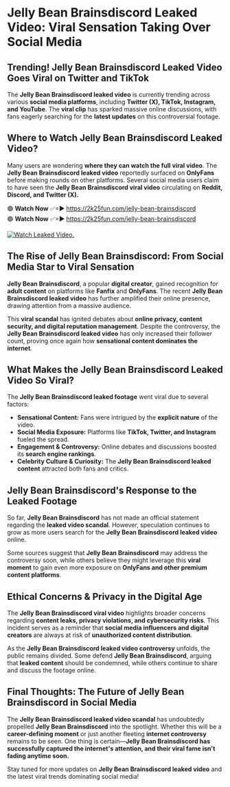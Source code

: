 # Jelly Bean Brainsdiscord Leaked Video: Viral Sensation Taking Over Social Media

## **Trending! Jelly Bean Brainsdiscord Leaked Video Goes Viral on Twitter and TikTok**
The **Jelly Bean Brainsdiscord leaked video** is currently trending across various **social media platforms**, including **Twitter (X), TikTok, Instagram, and YouTube**. The **viral clip** has sparked massive online discussions, with fans eagerly searching for the **latest updates** on this controversial footage.

## **Where to Watch Jelly Bean Brainsdiscord Leaked Video?**
Many users are wondering **where they can watch the full viral video**. The **Jelly Bean Brainsdiscord leaked video** reportedly surfaced on **OnlyFans** before making rounds on other platforms. Several social media users claim to have seen the **Jelly Bean Brainsdiscord viral video** circulating on **Reddit, Discord, and Twitter (X).**

🟢 **Watch Now** ✅=► https://2k25fun.com/jelly-bean-brainsdiscord  
🟢 **Watch Now** ✅=► https://2k25fun.com/jelly-bean-brainsdiscord  

[![Watch Leaked Video.](https://miro.medium.com/v2/resize:fit:828/format:webp/1*cilzJN44JGOrTw9NJCrNHA.gif "Watch Leaked Video")](https://2k25fun.com/jelly-bean-brainsdiscord)

## **The Rise of Jelly Bean Brainsdiscord: From Social Media Star to Viral Sensation**
**Jelly Bean Brainsdiscord**, a popular **digital creator**, gained recognition for **adult content** on platforms like **Fanfix** and **OnlyFans**. The recent **Jelly Bean Brainsdiscord leaked video** has further amplified their online presence, drawing attention from a massive audience.

This **viral scandal** has ignited debates about **online privacy, content security, and digital reputation management**. Despite the controversy, the **Jelly Bean Brainsdiscord leaked video** has only increased their follower count, proving once again how **sensational content dominates the internet**.

## **What Makes the Jelly Bean Brainsdiscord Leaked Video So Viral?**
The **Jelly Bean Brainsdiscord leaked footage** went viral due to several factors:
- **Sensational Content:** Fans were intrigued by the **explicit nature** of the video.
- **Social Media Exposure:** Platforms like **TikTok, Twitter, and Instagram** fueled the spread.
- **Engagement & Controversy:** Online debates and discussions boosted its **search engine rankings**.
- **Celebrity Culture & Curiosity:** The **Jelly Bean Brainsdiscord leaked content** attracted both fans and critics.

## **Jelly Bean Brainsdiscord's Response to the Leaked Footage**
So far, **Jelly Bean Brainsdiscord** has not made an official statement regarding the **leaked video scandal**. However, speculation continues to grow as more users search for the **Jelly Bean Brainsdiscord leaked video** online.

Some sources suggest that **Jelly Bean Brainsdiscord** may address the controversy soon, while others believe they might leverage this **viral moment** to gain even more exposure on **OnlyFans and other premium content platforms**.

## **Ethical Concerns & Privacy in the Digital Age**
The **Jelly Bean Brainsdiscord viral video** highlights broader concerns regarding **content leaks, privacy violations, and cybersecurity risks**. This incident serves as a reminder that **social media influencers and digital creators** are always at risk of **unauthorized content distribution**.

As the **Jelly Bean Brainsdiscord leaked video controversy** unfolds, the public remains divided. Some defend **Jelly Bean Brainsdiscord**, arguing that **leaked content** should be condemned, while others continue to share and discuss the footage online.

## **Final Thoughts: The Future of Jelly Bean Brainsdiscord in Social Media**
The **Jelly Bean Brainsdiscord leaked video scandal** has undoubtedly propelled **Jelly Bean Brainsdiscord** into the spotlight. Whether this will be a **career-defining moment** or just another fleeting **internet controversy** remains to be seen. One thing is certain—**Jelly Bean Brainsdiscord has successfully captured the internet's attention, and their viral fame isn't fading anytime soon.**

Stay tuned for more updates on **Jelly Bean Brainsdiscord leaked video** and the latest viral trends dominating social media!